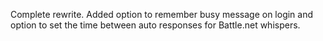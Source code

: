 Complete rewrite. Added option to remember busy message on login and option to set the time between auto responses for Battle.net whispers.
